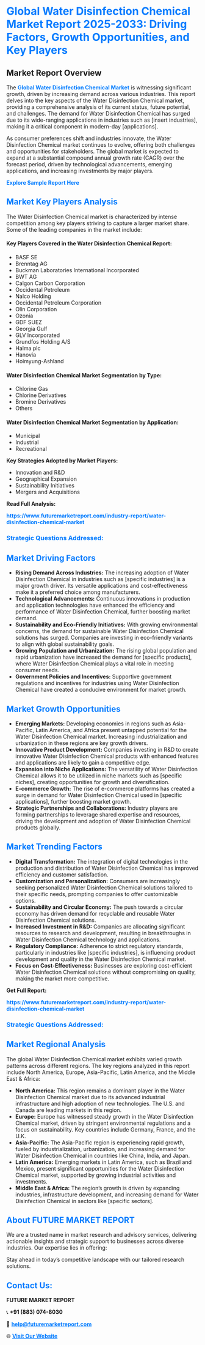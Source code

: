<h1 style="color: #007BFF;">Global Water Disinfection Chemical Market Report 2025-2033: Driving Factors, Growth Opportunities, and Key Players</h1>

<section id="overview">
<h2>Market Report Overview</h2>
<p>The <a href="https://www.futuremarketreport.com/industry-report/water-disinfection-chemical-market" style="color: #007BFF; text-decoration: none;"><strong>Global Water Disinfection Chemical Market</strong></a> is witnessing significant growth, driven by increasing demand across various industries. This report delves into the key aspects of the Water Disinfection Chemical market, providing a comprehensive analysis of its current status, future potential, and challenges. The demand for Water Disinfection Chemical has surged due to its wide-ranging applications in industries such as [insert industries], making it a critical component in modern-day [applications].</p>
<p>As consumer preferences shift and industries innovate, the Water Disinfection Chemical market continues to evolve, offering both challenges and opportunities for stakeholders. The global market is expected to expand at a substantial compound annual growth rate (CAGR) over the forecast period, driven by technological advancements, emerging applications, and increasing investments by major players.</p>
</section>

<section id="overview">
<p><a href="https://www.futuremarketreport.com/request-sample/reportId=54158" style="color: #007BFF; text-decoration: none;"><strong>Explore Sample Report Here</strong></a></p>
</section>

<section id="key-players">
<h2 style="color: #007BFF;">Market Key Players Analysis</h2>
<p>The Water Disinfection Chemical market is characterized by intense competition among key players striving to capture a larger market share. Some of the leading companies in the market include:</p>
<h4>Key Players Covered in the Water Disinfection Chemical Report:</h4>
<ul><li>BASF SE</li><li>Brenntag AG</li><li>Buckman Laboratories International Incorporated</li><li>BWT AG</li><li>Calgon Carbon Corporation</li><li>Occidental Petroleum</li><li>Nalco Holding</li><li>Occidental Petroleum Corporation</li><li>Olin Corporation</li><li>Ozonia</li><li>GDF SUEZ</li><li>Georgia Gulf</li><li>GLV Incorporated</li><li>Grundfos Holding A/S</li><li>Halma plc</li><li>Hanovia</li><li>Hoimyung-Ashland</li></ul>
<h4>Water Disinfection Chemical Market Segmentation by Type:</h4>
<ul><li>Chlorine Gas</li><li>Chlorine Derivatives</li><li>Bromine Derivatives</li><li>Others</li></ul>

<h4>Water Disinfection Chemical Market Segmentation by Application:</h4>
<ul><li>Municipal</li><li>Industrial</li><li>Recreational</li></ul>
<p><strong>Key Strategies Adopted by Market Players:</strong></p>
<ul>
<li>Innovation and R&D</li>
<li>Geographical Expansion</li>
<li>Sustainability Initiatives</li>
<li>Mergers and Acquisitions</li>
</ul>
</section>

<section>
<p><strong>Read Full Analysis: </strong></p><a href="https://www.futuremarketreport.com/industry-report/water-disinfection-chemical-market" style="color: #007BFF; text-decoration: none;"><strong>https://www.futuremarketreport.com/industry-report/water-disinfection-chemical-market</strong></a>
<h3 style="color: #007BFF;">Strategic Questions Addressed:</h3>
</section>

<section id="driving-factors">
<h2 style="color: #007BFF;">Market Driving Factors</h2>
<ul>
<li><strong>Rising Demand Across Industries:</strong> The increasing adoption of Water Disinfection Chemical in industries such as [specific industries] is a major growth driver. Its versatile applications and cost-effectiveness make it a preferred choice among manufacturers.</li>
<li><strong>Technological Advancements:</strong> Continuous innovations in production and application technologies have enhanced the efficiency and performance of Water Disinfection Chemical, further boosting market demand.</li>
<li><strong>Sustainability and Eco-Friendly Initiatives:</strong> With growing environmental concerns, the demand for sustainable Water Disinfection Chemical solutions has surged. Companies are investing in eco-friendly variants to align with global sustainability goals.</li>
<li><strong>Growing Population and Urbanization:</strong> The rising global population and rapid urbanization have increased the demand for [specific products], where Water Disinfection Chemical plays a vital role in meeting consumer needs.</li>
<li><strong>Government Policies and Incentives:</strong> Supportive government regulations and incentives for industries using Water Disinfection Chemical have created a conducive environment for market growth.</li>
</ul>
</section>

<section id="growth-opportunities">
<h2 style="color: #007BFF;">Market Growth Opportunities</h2>
<ul>
<li><strong>Emerging Markets:</strong> Developing economies in regions such as Asia-Pacific, Latin America, and Africa present untapped potential for the Water Disinfection Chemical market. Increasing industrialization and urbanization in these regions are key growth drivers.</li>
<li><strong>Innovative Product Development:</strong> Companies investing in R&D to create innovative Water Disinfection Chemical products with enhanced features and applications are likely to gain a competitive edge.</li>
<li><strong>Expansion into Niche Applications:</strong> The versatility of Water Disinfection Chemical allows it to be utilized in niche markets such as [specific niches], creating opportunities for growth and diversification.</li>
<li><strong>E-commerce Growth:</strong> The rise of e-commerce platforms has created a surge in demand for Water Disinfection Chemical used in [specific applications], further boosting market growth.</li>
<li><strong>Strategic Partnerships and Collaborations:</strong> Industry players are forming partnerships to leverage shared expertise and resources, driving the development and adoption of Water Disinfection Chemical products globally.</li>
</ul>
</section>

<section id="trending-factors">
<h2 style="color: #007BFF;">Market Trending Factors</h2>
<ul>
<li><strong>Digital Transformation:</strong> The integration of digital technologies in the production and distribution of Water Disinfection Chemical has improved efficiency and customer satisfaction.</li>
<li><strong>Customization and Personalization:</strong> Consumers are increasingly seeking personalized Water Disinfection Chemical solutions tailored to their specific needs, prompting companies to offer customizable options.</li>
<li><strong>Sustainability and Circular Economy:</strong> The push towards a circular economy has driven demand for recyclable and reusable Water Disinfection Chemical solutions.</li>
<li><strong>Increased Investment in R&D:</strong> Companies are allocating significant resources to research and development, resulting in breakthroughs in Water Disinfection Chemical technology and applications.</li>
<li><strong>Regulatory Compliance:</strong> Adherence to strict regulatory standards, particularly in industries like [specific industries], is influencing product development and quality in the Water Disinfection Chemical market.</li>
<li><strong>Focus on Cost-Effectiveness:</strong> Businesses are exploring cost-efficient Water Disinfection Chemical solutions without compromising on quality, making the market more competitive.</li>
</ul>
</section>

<section>
<p><strong>Get Full Report: </strong></p><a href="https://www.futuremarketreport.com/industry-report/water-disinfection-chemical-market" style="color: #007BFF; text-decoration: none;"><strong>https://www.futuremarketreport.com/industry-report/water-disinfection-chemical-market</strong></a>
<h3 style="color: #007BFF;">Strategic Questions Addressed:</h3>
</section>


<section id="regional-analysis">
<h2 style="color: #007BFF;">Market Regional Analysis</h2>
<p>The global Water Disinfection Chemical market exhibits varied growth patterns across different regions. The key regions analyzed in this report include North America, Europe, Asia-Pacific, Latin America, and the Middle East & Africa:</p>
<ul>
<li><strong>North America:</strong> This region remains a dominant player in the Water Disinfection Chemical market due to its advanced industrial infrastructure and high adoption of new technologies. The U.S. and Canada are leading markets in this region.</li>
<li><strong>Europe:</strong> Europe has witnessed steady growth in the Water Disinfection Chemical market, driven by stringent environmental regulations and a focus on sustainability. Key countries include Germany, France, and the U.K.</li>
<li><strong>Asia-Pacific:</strong> The Asia-Pacific region is experiencing rapid growth, fueled by industrialization, urbanization, and increasing demand for Water Disinfection Chemical in countries like China, India, and Japan.</li>
<li><strong>Latin America:</strong> Emerging markets in Latin America, such as Brazil and Mexico, present significant opportunities for the Water Disinfection Chemical market, supported by growing industrial activities and investments.</li>
<li><strong>Middle East & Africa:</strong> The region’s growth is driven by expanding industries, infrastructure development, and increasing demand for Water Disinfection Chemical in sectors like [specific sectors].</li>
</ul>
</section>

<footer>
<h2 style="color: #007BFF;">About FUTURE MARKET REPORT</h2>
<p>We are a trusted name in market research and advisory services, delivering actionable insights and strategic support to businesses across diverse industries. Our expertise lies in offering:</p>

<p>Stay ahead in today’s competitive landscape with our tailored research solutions.</p>

<h2 style="color: #007BFF;">Contact Us:</h2>
<p><strong>FUTURE MARKET REPORT</strong></p>
<p>📞 <strong>+91 (883) 074-8030</strong></p>
<p>📧 <strong><a href="mailto:help@futuremarketreport.com" style="color: #007BFF;">help@futuremarketreport.com</a></strong></p>
<p>🌐 <strong><a href="https://www.futuremarketreport.com/" style="color: #007BFF;">Visit Our Website</a></strong></p>
</footer>